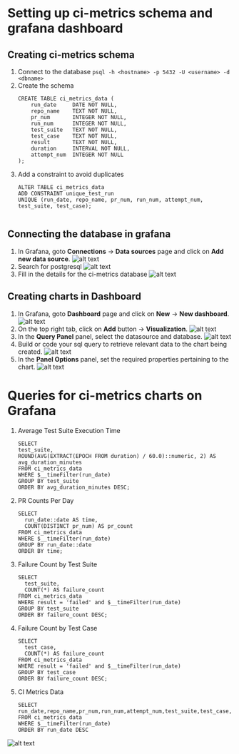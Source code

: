 # Setting up ci-metrics schema and grafana dashboard

## Creating ci-metrics schema

1. Connect to the database
   ```psql -h <hostname> -p 5432 -U <username> -d <dbname>```
2. Create the schema
   ```
   CREATE TABLE ci_metrics_data (
       run_date     DATE NOT NULL,
       repo_name    TEXT NOT NULL,
       pr_num       INTEGER NOT NULL,
       run_num      INTEGER NOT NULL,
       test_suite   TEXT NOT NULL,
       test_case    TEXT NOT NULL,
       result       TEXT NOT NULL,
       duration     INTERVAL NOT NULL,
       attempt_num  INTEGER NOT NULL
   );
3. Add a constraint to avoid duplicates
   ```
   ALTER TABLE ci_metrics_data
   ADD CONSTRAINT unique_test_run
   UNIQUE (run_date, repo_name, pr_num, run_num, attempt_num, test_suite, test_case);


## Connecting the database in grafana
1. In Grafana, goto **Connections** -> **Data sources** page and click on **Add new data source**.
![alt text](ci_metrics_images/connections.png)
2. Search for postgresql
![alt text](ci_metrics_images/db-search.png)
3. Fill in the details for the ci-metrics database
![alt text](ci_metrics_images/db-data-population.png)

## Creating charts in Dashboard
1. In Grafana, goto **Dashboard** page and click on **New** -> **New dashboard**.
![alt text](ci_metrics_images/dashboard.png)
2. On the top right tab, click on **Add** button -> **Visualization**.
![alt text](ci_metrics_images/add-chart.png)
3. In the **Query Panel** panel, select the datasource and database.
![alt text](ci_metrics_images/query-panel.png)
4. Build or code your sql query to retrieve relevant data to the chart being created.
![alt text](ci_metrics_images/query-code.png)
5. In the **Panel Options** panel, set the required properties pertaining to the chart.
![alt text](ci_metrics_images/panel-options.png)


# Queries for ci-metrics charts on Grafana
1. Average Test Suite Execution Time
    ```
    SELECT
    test_suite,
    ROUND(AVG(EXTRACT(EPOCH FROM duration) / 60.0)::numeric, 2) AS avg_duration_minutes
    FROM ci_metrics_data
    WHERE $__timeFilter(run_date)
    GROUP BY test_suite
    ORDER BY avg_duration_minutes DESC;
2. PR Counts Per Day
    ```
    SELECT
      run_date::date AS time,
      COUNT(DISTINCT pr_num) AS pr_count
    FROM ci_metrics_data
    WHERE $__timeFilter(run_date)
    GROUP BY run_date::date
    ORDER BY time;
3. Failure Count by Test Suite
    ```
    SELECT
      test_suite,
      COUNT(*) AS failure_count
    FROM ci_metrics_data
    WHERE result = 'failed' and $__timeFilter(run_date)
    GROUP BY test_suite
    ORDER BY failure_count DESC;
4. Failure Count by Test Case
    ```
    SELECT
      test_case,
      COUNT(*) AS failure_count
    FROM ci_metrics_data
    WHERE result = 'failed' and $__timeFilter(run_date)
    GROUP BY test_case
    ORDER BY failure_count DESC;
5. CI Metrics Data
    ```
    SELECT run_date,repo_name,pr_num,run_num,attempt_num,test_suite,test_case,result,duration
    FROM ci_metrics_data
    WHERE $__timeFilter(run_date)
    ORDER BY run_date DESC

![alt text](ci_metrics_images/ci-metrics-dashboard.png)
